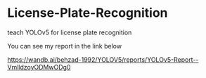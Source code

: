 # License-Plate-Recognition
teach YOLOv5 for license plate recognition

You can see my report in the link below

https://wandb.ai/behzad-1992/YOLOV5/reports/YOLOv5-Report--VmlldzoyODMwODg0
